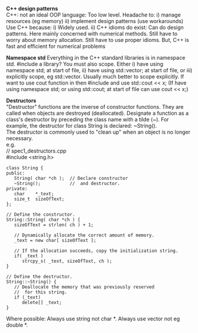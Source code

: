 **C++ design patterns**   
C++: not an ideal OOP language: Too low level.
Headache to:
i) manage resources (eg memory)
ii) implement design patterns (use workarounds)
Use C++ because:
i) Widely used.
ii) C++ idioms do exist: Can do design patterns.
Here mainly concerned with numerical methods.
Still have to worry about memory allocation.
Still have to use proper idioms.
But, C++ is fast and efficient for numerical problems   

**Namespace std**
Everything in the C++ standard libraries is in namespace std.
#include a library? You must also scope. Either
i) have using namespace std; at start of file,
ii) have using std::vector; at start of file,
or iii) explicitly scope, eg std::vector.
Usually much better to scope explicitly.
If want to use cout function in <iostream> then #include <iostream>
and use std::cout << x;
(If have using namespace std;
or using std::cout;
at start of file can use cout << x;)  

**Destructors**   
"Destructor" functions are the inverse of constructor functions. They are called when objects are destroyed (deallocated). Designate a function as a class's destructor by preceding the class name with a tilde (~). For example, the destructor for class String is declared: ~String().  
The destructor is commonly used to "clean up" when an object is no longer necessary.  
e.g.  
    // spec1_destructors.cpp  
    #include <string.h>  
      
    class String {  
    public:  
       String( char *ch );  // Declare constructor  
       ~String();           //  and destructor.  
    private:  
       char    *_text;  
       size_t  sizeOfText;  
    };  
      
    // Define the constructor.  
    String::String( char *ch ) {  
       sizeOfText = strlen( ch ) + 1;  
      
       // Dynamically allocate the correct amount of memory.  
       _text = new char[ sizeOfText ];  
      
       // If the allocation succeeds, copy the initialization string.  
       if( _text )  
          strcpy_s( _text, sizeOfText, ch );  
    }  
      
    // Define the destructor.  
    String::~String() {  
       // Deallocate the memory that was previously reserved  
       //  for this string.  
       if (_text)  
          delete[] _text;  
    }  

Where possible:
Always use string not char *.
Always use vector not eg double *.
